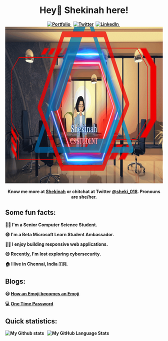 <p>
  <h1 align="center"><b>Hey👋 Shekinah here!</h1>
</p>

<p align="center">
  <a href="https://sheki018.github.io/Shekinah/"><img src="https://img.shields.io/badge/website-000000?style=for-the-badge&logo=About.me&logoColor=white" alt="Portfolio" />        </a>&nbsp;
  <a href="https://twitter.com/sheki_018"><img src="https://img.shields.io/badge/Twitter-1DA1F2?style=for-the-badge&logo=twitter&logoColor=white" alt="Twitter" /></a>&nbsp;
  <a href="https://www.linkedin.com/in/shekinah-t/"><img src="https://img.shields.io/badge/LinkedIn-0077B5?style=for-the-badge&logo=linkedin&logoColor=white" alt="LinkedIn" /> </a>&nbsp;
  <br/>
  
  <img src="https://github.com/sheki018/sheki018/blob/main/assets/Shekinah.gif" width="970" height="500">
  <br/>

  <p align="center">Know me more at <a href="https://sheki018.github.io/Shekinah/">Shekinah</a> or chitchat at Twitter <a href="https://twitter.com/sheki_018">@sheki_018</a>. Pronouns are she/her.</p>
</p>

## Some fun facts:

👩‍🎓 I'm a Senior Computer Science Student.

😄 I'm a Beta Microsoft Learn Student Ambassador.

👩‍💻 I enjoy building responsive web applications.

😍 Recently, I'm lost exploring cybersecurity.

🏠 I live in Chennai, India 🇮🇳.

## Blogs:

😃 [How an Emoji becomes an Emoji](https://www.linkedin.com/pulse/how-emoji-becomes-shekinah-t/)

💻 [One Time Password](https://www.linkedin.com/pulse/one-time-password-shekinah-t/)

## Quick statistics:

![My Github stats](https://github-readme-stats.vercel.app/api?username=sheki018&show_icons=true&theme=radical)&nbsp;&nbsp;
![My GitHub Language Stats](https://github-readme-stats.vercel.app/api/top-langs/?username=sheki018&langs_count=10&layout=compact&theme=radical)&nbsp;&nbsp;
<br />    
